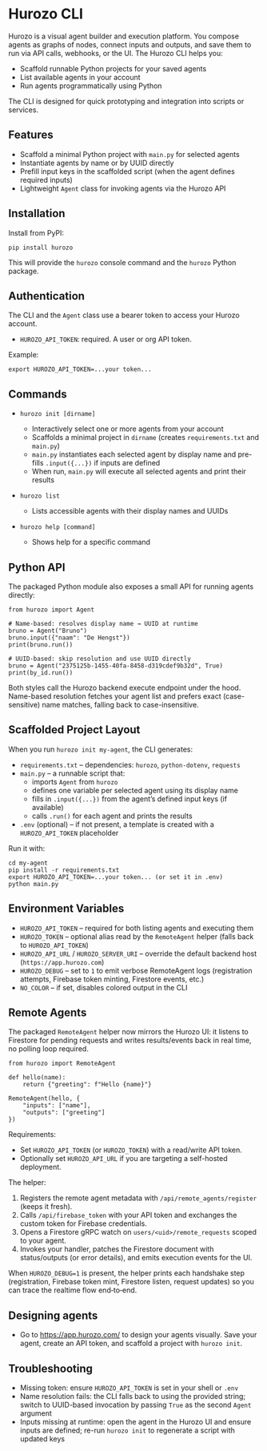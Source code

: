 # Hurozo CLI

Hurozo is a visual agent builder and execution platform. You compose agents as graphs of nodes, connect inputs and outputs, and save them to run via API calls, webhooks, or the UI. The Hurozo CLI helps you:

- Scaffold runnable Python projects for your saved agents
- List available agents in your account
- Run agents programmatically using Python

The CLI is designed for quick prototyping and integration into scripts or services.

## Features

- Scaffold a minimal Python project with `main.py` for selected agents
- Instantiate agents by name or by UUID directly
- Prefill input keys in the scaffolded script (when the agent defines required inputs)
- Lightweight `Agent` class for invoking agents via the Hurozo API

## Installation

Install from PyPI:

```
pip install hurozo
```

This will provide the `hurozo` console command and the `hurozo` Python package.

## Authentication

The CLI and the `Agent` class use a bearer token to access your Hurozo account.

- `HUROZO_API_TOKEN`: required. A user or org API token.

Example:

```
export HUROZO_API_TOKEN=...your token...
```

## Commands

- `hurozo init [dirname]`
  - Interactively select one or more agents from your account
  - Scaffolds a minimal project in `dirname` (creates `requirements.txt` and `main.py`)
  - `main.py` instantiates each selected agent by display name and pre-fills `.input({...})` if inputs are defined
  - When run, `main.py` will execute all selected agents and print their results

- `hurozo list`
  - Lists accessible agents with their display names and UUIDs

- `hurozo help [command]`
  - Shows help for a specific command

## Python API

The packaged Python module also exposes a small API for running agents directly:

```
from hurozo import Agent

# Name-based: resolves display name → UUID at runtime
bruno = Agent("Bruno")
bruno.input({"naam": "De Hengst"})
print(bruno.run())

# UUID-based: skip resolution and use UUID directly
bruno = Agent("2375125b-1455-40fa-8458-d319cdef9b32d", True)
print(by_id.run())
```

Both styles call the Hurozo backend execute endpoint under the hood. Name-based resolution fetches your agent list and prefers exact (case-sensitive) name matches, falling back to case-insensitive.

## Scaffolded Project Layout

When you run `hurozo init my-agent`, the CLI generates:

- `requirements.txt` – dependencies: `hurozo`, `python-dotenv`, `requests`
- `main.py` – a runnable script that:
  - imports `Agent` from `hurozo`
  - defines one variable per selected agent using its display name
  - fills in `.input({...})` from the agent’s defined input keys (if available)
  - calls `.run()` for each agent and prints the results
- `.env` (optional) – if not present, a template is created with a `HUROZO_API_TOKEN` placeholder

Run it with:

```
cd my-agent
pip install -r requirements.txt
export HUROZO_API_TOKEN=...your token... (or set it in .env)
python main.py
```

## Environment Variables

- `HUROZO_API_TOKEN` – required for both listing agents and executing them
- `HUROZO_TOKEN` – optional alias read by the `RemoteAgent` helper (falls back to `HUROZO_API_TOKEN`)
- `HUROZO_API_URL` / `HUROZO_SERVER_URI` – override the default backend host (`https://app.hurozo.com`)
- `HUROZO_DEBUG` – set to `1` to emit verbose RemoteAgent logs (registration attempts, Firebase token minting, Firestore events, etc.)
- `NO_COLOR` – if set, disables colored output in the CLI

## Remote Agents

The packaged `RemoteAgent` helper now mirrors the Hurozo UI: it listens to Firestore
for pending requests and writes results/events back in real time, no polling loop required.

```
from hurozo import RemoteAgent

def hello(name):
    return {"greeting": f"Hello {name}"}

RemoteAgent(hello, {
    "inputs": ["name"],
    "outputs": ["greeting"]
})
```

Requirements:

- Set `HUROZO_API_TOKEN` (or `HUROZO_TOKEN`) with a read/write API token.
- Optionally set `HUROZO_API_URL` if you are targeting a self-hosted deployment.

The helper:

1. Registers the remote agent metadata with `/api/remote_agents/register` (keeps it fresh).
2. Calls `/api/firebase_token` with your API token and exchanges the custom token for Firebase credentials.
3. Opens a Firestore gRPC watch on `users/<uid>/remote_requests` scoped to your agent.
4. Invokes your handler, patches the Firestore document with status/outputs (or error details), and emits execution events for the UI.

When `HUROZO_DEBUG=1` is present, the helper prints each handshake step (registration, Firebase token mint, Firestore listen, request updates) so you can trace the realtime flow end‑to‑end.

## Designing agents
- Go to https://app.hurozo.com/ to design your agents visually. Save your agent, create an API token, and scaffold a project with `hurozo init`.

## Troubleshooting

- Missing token: ensure `HUROZO_API_TOKEN` is set in your shell or `.env`
- Name resolution fails: the CLI falls back to using the provided string; switch to UUID-based invocation by passing `True` as the second `Agent` argument
- Inputs missing at runtime: open the agent in the Hurozo UI and ensure inputs are defined; re-run `hurozo init` to regenerate a script with updated keys
